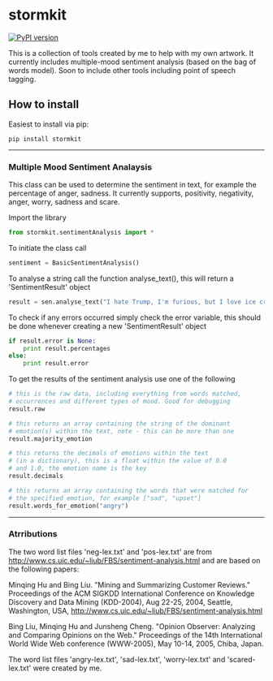 # stormkit
[![PyPI version](https://badge.fury.io/py/stormkit.svg)](https://badge.fury.io/py/stormkit)

This is a collection of tools created by me to help with my own artwork. It currently includes multiple-mood sentiment analysis (based on the bag of words model). Soon to include other tools including point of speech tagging.

## How to install
Easiest to install via pip:
```Shellscript
pip install stormkit
```

***

### Multiple Mood Sentiment Analaysis
This class can be used to determine the sentiment in text, for example the percentage of anger, sadness. It currently supports, positivity, negativity, anger, worry, sadness and scare.

Import the library
```python
from stormkit.sentimentAnalysis import *
```

To initiate the class call
```python
sentiment = BasicSentimentAnalysis()
```
To analyse a string call the function analyse_text(), this will return a 'SentimentResult' object
```python
result = sen.analyse_text("I hate Trump, I'm furious, but I love ice cream.")
```
To check if any errors occurred simply check the error variable, this should be done whenever creating a new 'SentimentResult' object
```python
if result.error is None:
    print result.percentages
else:
    print result.error
```
To get the results of the sentiment analysis use one of the following
```python
# this is the raw data, including everything from words matched, 
# occurrences and different types of mood. Good for debugging
result.raw

# this returns an array containing the string of the dominant 
# emotion(s) within the text, note - this can be more than one
result.majority_emotion

# this returns the decimals of emotions within the text 
# (in a dictionary), this is a float within the value of 0.0 
# and 1.0, the emotion name is the key
result.decimals

# this returns an array containing the words that were matched for
# the specified emotion, for example ["sad", "upset"]
result.words_for_emotion("angry")
```

***

### Atrributions
The two word list files 'neg-lex.txt' and 'pos-lex.txt' are from http://www.cs.uic.edu/~liub/FBS/sentiment-analysis.html and are based on the following papers:

Minqing Hu and Bing Liu. "Mining and Summarizing Customer Reviews." Proceedings of the ACM SIGKDD International Conference on Knowledge Discovery and Data Mining (KDD-2004), Aug 22-25, 2004, Seattle, Washington, USA,
http://www.cs.uic.edu/~liub/FBS/sentiment-analysis.html

Bing Liu, Minqing Hu and Junsheng Cheng. "Opinion Observer: Analyzing 
and Comparing Opinions on the Web." Proceedings of the 14th 
International World Wide Web conference (WWW-2005), May 10-14, 
2005, Chiba, Japan.

The word list files 'angry-lex.txt', 'sad-lex.txt', 'worry-lex.txt' and 'scared-lex.txt' were created by me.